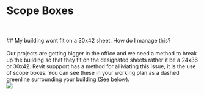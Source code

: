 # Scope Boxes
<br>
<br>
## My building wont fit on a 30x42 sheet. How do I manage this?
<br>
<br>
Our projects are getting bigger in the office and we need a method to break up the building so that they fit on the designated sheets rather it be a 24x36 or 30x42. Revit suppport has a method for alliviating this issue, it is the use of scope boxes. You can see these in your working plan as a dashed greenline surrounding your building (See below).
<br>
<img src="/07_Area%20Plans/images/ScopeBoxes.png">

